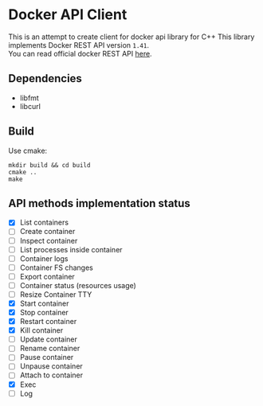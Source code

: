 # Docker API Client 
This is an attempt to create client for docker api library for C++ This library implements Docker REST API version `1.41`. </br>
You can read official docker REST API [here](https://docs.docker.com/engine/api/v1.41/#tag/Exec/operation/ContainerExec).

## Dependencies
- libfmt
- libcurl

## Build
Use cmake:
```
mkdir build && cd build
cmake ..
make
```

## API methods implementation status
- [x] List containers
- [ ] Create container
- [ ] Inspect container
- [ ] List processes inside container
- [ ] Container logs
- [ ] Container FS changes
- [ ] Export container
- [ ] Container status (resources usage)
- [ ] Resize Container TTY
- [x] Start container
- [x] Stop container
- [x] Restart container
- [x] Kill container
- [ ] Update container
- [ ] Rename container
- [ ] Pause container
- [ ] Unpause container
- [ ] Attach to container
- [x] Exec
- [ ] Log

